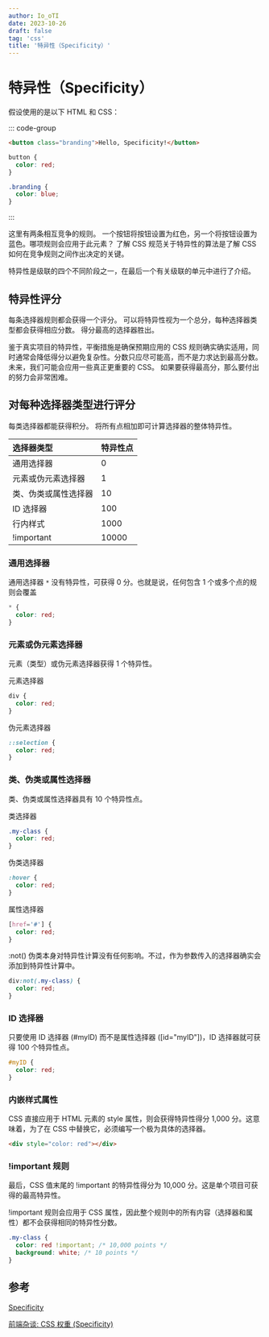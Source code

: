 ```yaml
---
author: Io_oTI
date: 2023-10-26
draft: false
tag: 'css'
title: '特异性（Specificity）'
---
```


# 特异性（Specificity）

假设使用的是以下 HTML 和 CSS：

::: code-group

```html
<button class="branding">Hello, Specificity!</button>
```

```css
button {
  color: red;
}

.branding {
  color: blue;
}
```

:::

这里有两条相互竞争的规则。 一个按钮将按钮设置为红色，另一个将按钮设置为蓝色。哪项规则会应用于此元素？ 了解 CSS 规范关于特异性的算法是了解 CSS 如何在竞争规则之间作出决定的关键。

特异性是级联的四个不同阶段之一，在最后一个有关级联的单元中进行了介绍。

## 特异性评分

每条选择器规则都会获得一个评分。 可以将特异性视为一个总分，每种选择器类型都会获得相应分数。 得分最高的选择器胜出。

鉴于真实项目的特异性，平衡措施是确保预期应用的 CSS 规则确实确实适用，同时通常会降低得分以避免复杂性。分数只应尽可能高，而不是力求达到最高分数。未来，我们可能会应用一些真正更重要的 CSS。 如果要获得最高分，那么要付出的努力会非常困难。

## 对每种选择器类型进行评分

每类选择器都能获得积分。 将所有点相加即可计算选择器的整体特异性。

| 选择器类型           | 特异性点 |
| :------------------- | -------- |
| 通用选择器           | 0        |
| 元素或伪元素选择器   | 1        |
| 类、伪类或属性选择器 | 10       |
| ID 选择器            | 100      |
| 行内样式             | 1000     |
| !important           | 10000    |

### 通用选择器

通用选择器 `*` 没有特异性，可获得 0 分。也就是说，任何包含 1 个或多个点的规则会覆盖

```css
* {
  color: red;
}
```

### 元素或伪元素选择器

元素（类型）或伪元素选择器获得 1 个特异性。

元素选择器

```css
div {
  color: red;
}
```

伪元素选择器

```css
::selection {
  color: red;
}
```

### 类、伪类或属性选择器

类、伪类或属性选择器具有 10 个特异性点。

类选择器

```css
.my-class {
  color: red;
}
```

伪类选择器

```css
:hover {
  color: red;
}
```

属性选择器

```css
[href='#'] {
  color: red;
}
```

:not() 伪类本身对特异性计算没有任何影响。不过，作为参数传入的选择器确实会添加到特异性计算中。

```css
div:not(.my-class) {
  color: red;
}
```

### ID 选择器

只要使用 ID 选择器 (#myID) 而不是属性选择器 ([id="myID"])，ID 选择器就可获得 100 个特异性点。

```css
#myID {
  color: red;
}
```

### 内嵌样式属性

CSS 直接应用于 HTML 元素的 style 属性，则会获得特异性得分 1,000 分。这意味着，为了在 CSS 中替换它，必须编写一个极为具体的选择器。

```html
<div style="color: red"></div>
```

### !important 规则

最后，CSS 值末尾的 !important 的特异性得分为 10,000 分。这是单个项目可获得的最高特异性。

!important 规则会应用于 CSS 属性，因此整个规则中的所有内容（选择器和属性）都不会获得相同的特异性分数。

```css
.my-class {
  color: red !important; /* 10,000 points */
  background: white; /* 10 points */
}
```

## 参考

[Specificity](https://web.dev/learn/css/specificity?hl=zh-cn)

[前端杂谈: CSS 权重 (Specificity)](https://zhuanlan.zhihu.com/p/50322177)
